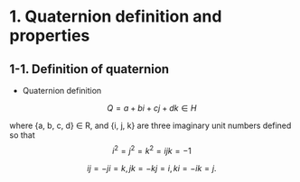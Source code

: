 # 1. Quaternion definition and properties
## 1-1. Definition of quaternion
- Quaternion definition 

$$
Q = a + bi + cj + dk ∈ H 
$$

where {a, b, c, d} ∈ R, and {i, j, k} are three imaginary unit numbers defined so that
$$ 
i^2 = j^2 = k^2 = ijk = −1 
$$


$$ij = −ji = k , jk = −kj = i , ki = −ik = j .$$
